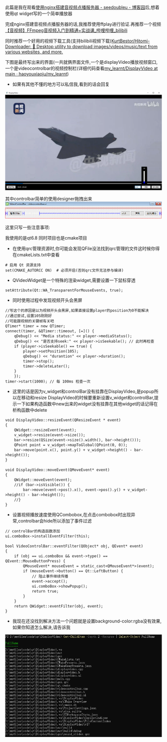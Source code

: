 此篇是我在观看[使用nginx搭建音视频点播服务器 - seedoubleu - 博客园](https://www.cnblogs.com/seedoubleu/p/15665408.html)后,想着使用qt widget写的一个简单播放器

完成nginx搭建音视频点播服务器的话,我推荐使用ffplay进行验证.再推荐一个视频[【音视频】FFmpeg音视频入门到精通+实战课_哔哩哔哩_bilibili](https://www.bilibili.com/video/BV1a1421k7Eo?spm_id_from=333.788.videopod.episodes&vd_source=b0eea03428e9cfdb88b44ab08c9ab5f8)

同时推荐一个好用的视频下载工具(支持bilibili视频下载)[KurtBestor/Hitomi-Downloader: :cake: Desktop utility to download images/videos/music/text from various websites, and more.](https://github.com/KurtBestor/Hitomi-Downloader)

下图是最终写出来的界面(一共就俩界面文件,一个是displayVideo播放视频窗口,一个是videocontrolbar的视频控制栏(详细代码查看[my_learnt/DisplayVideo at main · haoyouxiaoju/my_learnt](https://github.com/haoyouxiaoju/my_learnt/tree/main/DisplayVideo))

- 如果有其他不懂的地方可以私信我,看到的话会回复

![image-20250601221510255](./assets/image-20250601221510255.png)

其中controlbar简单的使用designer拖拽出来![image-20250601221803532](./assets/image-20250601221803532.png)

这里只写一些注意事项:

我使用的是qt6.8 同时项目也是cmake项目

- 在使用qrc管理资源时,你可能会发现QFile没法找到qrc管理的文件这时候你得在cmakeLists.txt中查看

```
# 启用 Qt 资源支持
set(CMAKE_AUTORCC ON)  # 必须开启(否则qrc文件无法参与编译)
```

- QVideoWidget是一个特殊的渲染widget,需要设置一下鼠标穿透

```
setAttribute(Qt::WA_TransparentForMouseEvents, true);
```

- 同时使用过程中发现视频开头会黑屏

```
//写这个的原因是以为视频开头会黑屏,如果直接设置player的position为0不能解决
//通过尝试,设置105刚刚好
//可能跟视频的关键帧有关吧
QTimer* timer = new QTimer;
connect(timer, &QTimer::timeout, [=]() {
	qDebug() << "Media status:" << player->mediaStatus();
	qDebug() << "是否支持seek:" << player->isSeekable(); // 此时再检查
	if (player->isSeekable() == true) {
		player->setPosition(105);
		qDebug() << "durantion" << player->duration();
		timer->stop();
        timer->deleteLater();
	}
	});
timer->start(1000); // 每 100ms 检查一次 
```

- 这里的话是因为v_widget和controlBar没有挂靠在DisplayVideo,是popup所以在移动和resize DisplayVideo的时候要重新设置v_widget和controlBar,提示一下如果构造函数中new出来的widget没有挂靠在其他widget的话记得在析构函数中delete

```
void DisplayVideo::resizeEvent(QResizeEvent * event)
{
    QWidget::resizeEvent(event);
    v_widget->resize(event->size());
	bar->resize(QSize(event->size().width(), bar->height()));
    QPoint point = v_widget->mapToGlobal(QPoint(0, 0));
	bar->move(point.x(), point.y() + v_widget->height() - bar->height());
}

void DisplayVideo::moveEvent(QMoveEvent* event)
{
    QWidget::moveEvent(event);
    //if (bar->isVisible()) {
		bar->move(event->pos().x(), event->pos().y() + v_widget->height() - bar->height());
    //}
}
```

- 设置视频播放速度使用QCombobox,在点击combobox时出现异常,controlbar会hide所以添加了事件过滤

```
// controlBar的构造函数添加
ui.comboBox->installEventFilter(this);

bool VideoControlBar::eventFilter(QObject* obj, QEvent* event)
{
	if (obj == ui.comboBox && event->type() == QEvent::MouseButtonPress) {
		QMouseEvent* mouseEvent = static_cast<QMouseEvent*>(event);
		if (mouseEvent->button() == Qt::LeftButton) {
			// 阻止事件继续传播
			event->accept();
			ui.comboBox->showPopup();
			return true;
		}
	}
	return QWidget::eventFilter(obj, event);
}
```

- 我现在还没找到解决方法一个问题就是设置background-color:rgba没有效果,如果你知道怎么解决,请告诉我



![image-20250601221334038](./assets/image-20250601221334038.png)